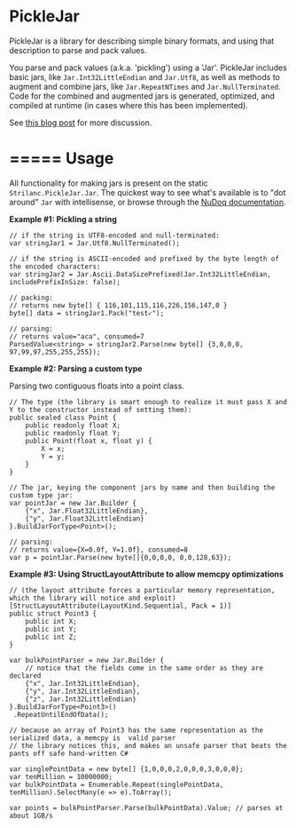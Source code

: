 PickleJar
=========

PickleJar is a library for describing simple binary formats, and using that description to parse and pack values.

You parse and pack values (a.k.a. 'pickling') using a 'Jar'.
PickleJar includes basic jars, like `Jar.Int32LittleEndian` and `Jar.Utf8`, as well as methods to augment and combine jars, like `Jar.RepeatNTimes` and `Jar.NullTerminated`.
Code for the combined and augmented jars is generated, optimized, and compiled at runtime (in cases where this has been implemented).

See [this blog post](http://twistedoakstudios.com/blog/Post4708_optimizing-a-parser-combinator-into-a-memcpy) for more discussion.

=====
Usage
=====

All functionality for making jars is present on the static `Strilanc.PickleJar.Jar`.
The quickest way to see what's available is to "dot around" `Jar` with intellisense, or browse through the [NuDoq documentation](http://www.nudoq.org/#!/Packages/Strilanc.PickleJar/PickleJar/Jar).

**Example #1: Pickling a string**

```CSharp
// if the string is UTF8-encoded and null-terminated:
var stringJar1 = Jar.Utf8.NullTerminated();

// if the string is ASCII-encoded and prefixed by the byte length of the encoded characters:
var stringJar2 = Jar.Ascii.DataSizePrefixed(Jar.Int32LittleEndian, includePrefixInSize: false);

// packing:
// returns new byte[] { 116,101,115,116,226,156,147,0 }
byte[] data = stringJar1.Pack("test✓");

// parsing:
// returns value="aca", consumed=7
ParsedValue<string> = stringJar2.Parse(new byte[] {3,0,0,0, 97,99,97,255,255,255});
```

**Example #2: Parsing a custom type**

Parsing two contiguous floats into a point class.

```CSharp
// The type (the library is smart enough to realize it must pass X and Y to the constructor instead of setting them):
public sealed class Point {
    public readonly float X;
    public readonly float Y;
    public Point(float x, float y) {
        X = x;
        Y = y;
    }
}

// The jar, keying the component jars by name and then building the custom type jar:
var pointJar = new Jar.Builder {
    {"x", Jar.Float32LittleEndian},
    {"y", Jar.Float32LittleEndian}
}.BuildJarForType<Point>();

// parsing:
// returns value={X=0.0f, Y=1.0f}, consumed=8
var p = pointJar.Parse(new byte[]{0,0,0,0, 0,0,128,63});
```

**Example #3: Using StructLayoutAttribute to allow memcpy optimizations**

```CSharp
// (the layout attribute forces a particular memory representation, which the library will notice and exploit)
[StructLayoutAttribute(LayoutKind.Sequential, Pack = 1)]
public struct Point3 {
    public int X;
    public int Y;
    public int Z;
}

var bulkPointParser = new Jar.Builder {
    // notice that the fields come in the same order as they are declared
    {"x", Jar.Int32LittleEndian},
    {"y", Jar.Int32LittleEndian},
    {"z", Jar.Int32LittleEndian}
}.BuildJarForType<Point3>()
 .RepeatUntilEndOfData();

// because an array of Point3 has the same representation as the serialized data, a memcpy is  valid parser
// the library notices this, and makes an unsafe parser that beats the pants off safe hand-written C#

var singlePointData = new byte[] {1,0,0,0,2,0,0,0,3,0,0,0};
var tenMillion = 10000000;
var bulkPointData = Enumerable.Repeat(singlePointData, tenMillion).SelectMany(e => e).ToArray();
    
var points = bulkPointParser.Parse(bulkPointData).Value; // parses at about 1GB/s
```
    
